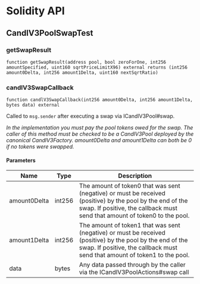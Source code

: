 # Solidity API

## CandlV3PoolSwapTest

### getSwapResult

```solidity
function getSwapResult(address pool, bool zeroForOne, int256 amountSpecified, uint160 sqrtPriceLimitX96) external returns (int256 amount0Delta, int256 amount1Delta, uint160 nextSqrtRatio)
```

### candlV3SwapCallback

```solidity
function candlV3SwapCallback(int256 amount0Delta, int256 amount1Delta, bytes data) external
```

Called to `msg.sender` after executing a swap via ICandlV3Pool#swap.

_In the implementation you must pay the pool tokens owed for the swap.
The caller of this method must be checked to be a CandlV3Pool deployed by the canonical CandlV3Factory.
amount0Delta and amount1Delta can both be 0 if no tokens were swapped._

#### Parameters

| Name | Type | Description |
| ---- | ---- | ----------- |
| amount0Delta | int256 | The amount of token0 that was sent (negative) or must be received (positive) by the pool by the end of the swap. If positive, the callback must send that amount of token0 to the pool. |
| amount1Delta | int256 | The amount of token1 that was sent (negative) or must be received (positive) by the pool by the end of the swap. If positive, the callback must send that amount of token1 to the pool. |
| data | bytes | Any data passed through by the caller via the ICandlV3PoolActions#swap call |

